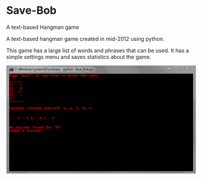 # Save-Bob
A text-based Hangman game

A text-based hangman game created in mid-2012 using python.

This game has a large list of words and phrases that can be used. 
It has a simple settings menu and saves statistics about the game.

![alt screenshot of game](https://github.com/Sam-Opdahl/Save-Bob/blob/master/screenshot-of-running-program.PNG)

